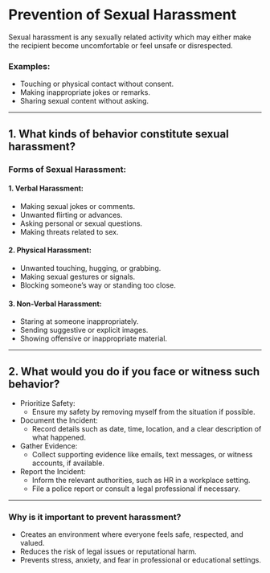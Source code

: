 # Prevention of Sexual Harassment

Sexual harassment is any sexually related activity which may either make the recipient become uncomfortable or feel unsafe or disrespected.

### Examples:
- Touching or physical contact without consent.
- Making inappropriate jokes or remarks.
- Sharing sexual content without asking. 

---

## 1. What kinds of behavior constitute sexual harassment?  

### Forms of Sexual Harassment:  

#### 1. Verbal Harassment:
- Making sexual jokes or comments.  
- Unwanted flirting or advances.  
- Asking personal or sexual questions.  
- Making threats related to sex. 

#### 2. Physical Harassment:
- Unwanted touching, hugging, or grabbing.
- Making sexual gestures or signals.  
- Blocking someone’s way or standing too close.

#### 3. Non-Verbal Harassment: 
- Staring at someone inappropriately.
- Sending suggestive or explicit images.  
- Showing offensive or inappropriate material.

---

## 2. What would you do if you face or witness such behavior?  

- Prioritize Safety:
  - Ensure my safety by removing myself from the situation if possible.  
- Document the Incident:
  - Record details such as date, time, location, and a clear description of what happened.  
- Gather Evidence:
  - Collect supporting evidence like emails, text messages, or witness accounts, if available.  
- Report the Incident:
  - Inform the relevant authorities, such as HR in a workplace setting.  
  - File a police report or consult a legal professional if necessary.  

---

### Why is it important to prevent harassment?  

- Creates an environment where everyone feels safe, respected, and valued.  
- Reduces the risk of legal issues or reputational harm.  
- Prevents stress, anxiety, and fear in professional or educational settings.  
